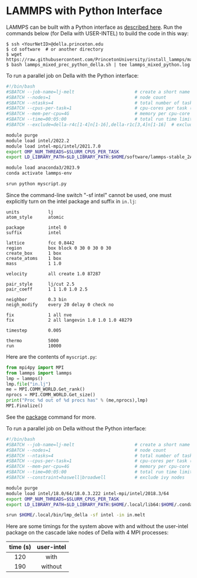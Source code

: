 # LAMMPS with Python Interface

LAMMPS can be built with a Python interface as [described here](https://docs.lammps.org/Python_head.html). Run the commands below (for Della with USER-INTEL) to build the code in this way:

```
$ ssh <YourNetID>@della.princeton.edu
$ cd software  # or another directory
$ wget https://raw.githubusercontent.com/PrincetonUniversity/install_lammps/master/01_installing/ins/misc/python_interface.md
$ bash lammps_mixed_prec_python_della.sh | tee lammps_mixed_python.log
```

To run a parallel job on Della with the Python interface:

```bash
#!/bin/bash
#SBATCH --job-name=lj-melt                       # create a short name for your job
#SBATCH --nodes=1                                # node count
#SBATCH --ntasks=4                               # total number of tasks across all nodes
#SBATCH --cpus-per-task=1                        # cpu-cores per task (>1 if multi-threaded tasks)
#SBATCH --mem-per-cpu=4G                         # memory per cpu-core (4G is default)
#SBATCH --time=00:05:00                          # total run time limit (HH:MM:SS)
#SBATCH --exclude=della-r4c[1-4]n[1-16],della-r1c[3,4]n[1-16]  # exclude old broadwell nodes

module purge
module load intel/2022.2
module load intel-mpi/intel/2021.7.0
export OMP_NUM_THREADS=$SLURM_CPUS_PER_TASK
export LD_LIBRARY_PATH=$LD_LIBRARY_PATH:$HOME/software/lammps-stable_2Aug2023/build

module load anaconda3/2023.9
conda activate lammps-env

srun python myscript.py
```

Since the command-line switch "-sf intel" cannot be used, one must explicitly turn on the intel package and suffix in `in.lj`:

```
units           lj
atom_style      atomic

package         intel 0
suffix          intel

lattice         fcc 0.8442
region          box block 0 30 0 30 0 30
create_box      1 box
create_atoms    1 box
mass            1 1.0

velocity        all create 1.0 87287

pair_style      lj/cut 2.5
pair_coeff      1 1 1.0 1.0 2.5

neighbor        0.3 bin
neigh_modify    every 20 delay 0 check no

fix             1 all nve
fix             2 all langevin 1.0 1.0 1.0 48279

timestep        0.005

thermo          5000
run             10000
```

Here are the contents of `myscript.py`:

```python
from mpi4py import MPI
from lammps import lammps
lmp = lammps()
lmp.file("in.lj")
me = MPI.COMM_WORLD.Get_rank()
nprocs = MPI.COMM_WORLD.Get_size()
print("Proc %d out of %d procs has" % (me,nprocs),lmp)
MPI.Finalize()
```

See the [package](https://lammps.sandia.gov/doc/package.html) command for more.

To run a parallel job on Della without the Python interface:

```bash
#!/bin/bash
#SBATCH --job-name=lj-melt                       # create a short name for your job
#SBATCH --nodes=1                                # node count
#SBATCH --ntasks=4                               # total number of tasks across all nodes
#SBATCH --cpus-per-task=1                        # cpu-cores per task (>1 if multi-threaded tasks)
#SBATCH --mem-per-cpu=4G                         # memory per cpu-core (4G is default)
#SBATCH --time=00:05:00                          # total run time limit (HH:MM:SS)
#SBATCH --constraint=haswell|broadwell           # exclude ivy nodes

module purge
module load intel/18.0/64/18.0.3.222 intel-mpi/intel/2018.3/64
export OMP_NUM_THREADS=$SLURM_CPUS_PER_TASK
export LD_LIBRARY_PATH=$LD_LIBRARY_PATH:$HOME/.local/lib64:$HOME/.conda/envs/lammps-env/lib

srun $HOME/.local/bin/lmp_della -sf intel -in in.melt
```

Here are some timings for the system above with and without the user-intel package on the cascade lake nodes of Della with 4 MPI processes:

| time (s) | user-intel |
|:------:|:------:|
| 120 | with |
| 190 | without |
